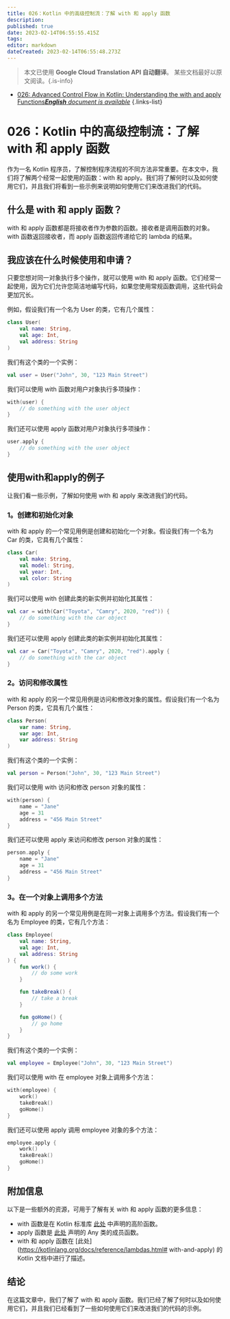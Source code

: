 ```yaml
---
title: 026：Kotlin 中的高级控制流：了解 with 和 apply 函数
description: 
published: true
date: 2023-02-14T06:55:55.415Z
tags: 
editor: markdown
dateCreated: 2023-02-14T06:55:48.273Z
---
```


> 本文已使用 **Google Cloud Translation API 自动翻译**。
某些文档最好以原文阅读。{.is-info}



- [026: Advanced Control Flow in Kotlin: Understanding the with and apply Functions***English** document is available*](/en/Knowledge-base/Kotlin/Learning/026-advanced-control-flow-in-kotlin-understanding-the-with-and-apply-functions)
{.links-list}


# 026：Kotlin 中的高级控制流：了解 with 和 apply 函数

作为一名 Kotlin 程序员，了解控制程序流程的不同方法非常重要。在本文中，我们将了解两个经常一起使用的函数：with 和 apply。我们将了解何时以及如何使用它们，并且我们将看到一些示例来说明如何使用它们来改进我们的代码。

## 什么是 with 和 apply 函数？

with 和 apply 函数都是将接收者作为参数的函数。接收者是调用函数的对象。 with 函数返回接收者，而 apply 函数返回传递给它的 lambda 的结果。

## 我应该在什么时候使用和申请？

只要您想对同一对象执行多个操作，就可以使用 with 和 apply 函数。它们经常一起使用，因为它们允许您简洁地编写代码，如果您使用常规函数调用，这些代码会更加冗长。

例如，假设我们有一个名为 User 的类，它有几个属性：

```kotlin
class User(
    val name: String,
    val age: Int,
    val address: String
)
```

我们有这个类的一个实例：

```kotlin
val user = User("John", 30, "123 Main Street")
```

我们可以使用 with 函数对用户对象执行多项操作：

```kotlin
with(user) {
    // do something with the user object
}
```

我们还可以使用 apply 函数对用户对象执行多项操作：

```kotlin
user.apply {
    // do something with the user object
}
```

## 使用with和apply的例子

让我们看一些示例，了解如何使用 with 和 apply 来改进我们的代码。

### 1。创建和初始化对象

with 和 apply 的一个常见用例是创建和初始化一个对象。假设我们有一个名为 Car 的类，它具有几个属性：

```kotlin
class Car(
    val make: String,
    val model: String,
    val year: Int,
    val color: String
)
```

我们可以使用 with 创建此类的新实例并初始化其属性：

```kotlin
val car = with(Car("Toyota", "Camry", 2020, "red")) {
    // do something with the car object
}
```

我们还可以使用 apply 创建此类的新实例并初始化其属性：

```kotlin
val car = Car("Toyota", "Camry", 2020, "red").apply {
    // do something with the car object
}
```

### 2。访问和修改属性

with 和 apply 的另一个常见用例是访问和修改对象的属性。假设我们有一个名为 Person 的类，它具有几个属性：

```kotlin
class Person(
    var name: String,
    var age: Int,
    var address: String
)
```

我们有这个类的一个实例：

```kotlin
val person = Person("John", 30, "123 Main Street")
```

我们可以使用 with 访问和修改 person 对象的属性：

```kotlin
with(person) {
    name = "Jane"
    age = 31
    address = "456 Main Street"
}
```

我们还可以使用 apply 来访问和修改 person 对象的属性：

```kotlin
person.apply {
    name = "Jane"
    age = 31
    address = "456 Main Street"
}
```

### 3。在一个对象上调用多个方法

with 和 apply 的另一个常见用例是在同一对象上调用多个方法。假设我们有一个名为 Employee 的类，它有几个方法：

```kotlin
class Employee(
    val name: String,
    val age: Int,
    val address: String
) {
    fun work() {
        // do some work
    }

    fun takeBreak() {
        // take a break
    }

    fun goHome() {
        // go home
    }
}
```

我们有这个类的一个实例：

```kotlin
val employee = Employee("John", 30, "123 Main Street")
```

我们可以使用 with 在 employee 对象上调用多个方法：

```kotlin
with(employee) {
    work()
    takeBreak()
    goHome()
}
```

我们还可以使用 apply 调用 employee 对象的多个方法：

```kotlin
employee.apply {
    work()
    takeBreak()
    goHome()
}
```

## 附加信息

以下是一些额外的资源，可用于了解有关 with 和 apply 函数的更多信息：

- with 函数是在 Kotlin 标准库 [此处](https://kotlinlang.org/api/latest/jvm/stdlib/kotlin/-with/index.html) 中声明的高阶函数。
- apply 函数是 [此处](https://kotlinlang.org/api/latest/jvm/stdlib/kotlin/-any/apply.html) 声明的 Any 类的成员函数。
- with 和 apply 函数在 [此处](https://kotlinlang.org/docs/reference/lambdas.html# with-and-apply) 的 Kotlin 文档中进行了描述。

## 结论

在这篇文章中，我们了解了 with 和 apply 函数。我们已经了解了何时以及如何使用它们，并且我们已经看到了一些如何使用它们来改进我们的代码的示例。